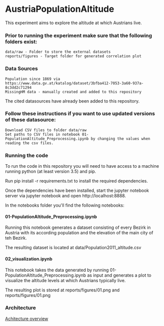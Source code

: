 # AustriaPopulationAltitude

This experiment aims to explore the altitude at which Austrians live.

### Prior to running the experiment make sure that the following folders exist:

    data/raw - Folder to store the external datasets
    reports/figures - Target folder for generated correlation plot

### Data Sources

    Population since 1869 via https://www.data.gv.at/katalog/dataset/3bfba412-7053-3a60-937a-8c3dd2c71294
    MissingHM data - manually created and added to this repository


The cited datasources have already been added to this repository.

### Follow these instructions if you want to use updated versions of these datasource:

    Download CSV files to folder data/raw
    Set paths to CSV files in notebook 01-PopulationAltitude_Preprocessing.ipynb by changing the values when reading the csv files.

### Running the code

To run the code in this repository you will need to have access to a machine running python (at least version 3.5) and pip.

Run pip install -r requirements.txt to install the required dependencies.

Once the dependencies have been installed, start the jupyter notebook server via jupyter notebook and open http://localhost:8888.

In the notebooks folder you'll find the following notebooks:

#### 01-PopulationAltitude_Preprocessing.ipynb

Running this notebook generates a dataset consisting of every Bezirk in Austria with its according population and the elevation of the main city of teh Bezirk.

The resulting dataset is located at data/Population2011_altitude.csv

#### 02_visualization.ipynb

This notebook takes the data generated by running 01-PopulationAltitude_Preprocessing.ipynb as input and generates a plot to visualize the altitude levels at which Austrians typically live.

The resulting plot is stored at reports/figures/01.png and reports/figures/01.png

### Architecture
[Achitecture overview](./documentation/architecture.png)